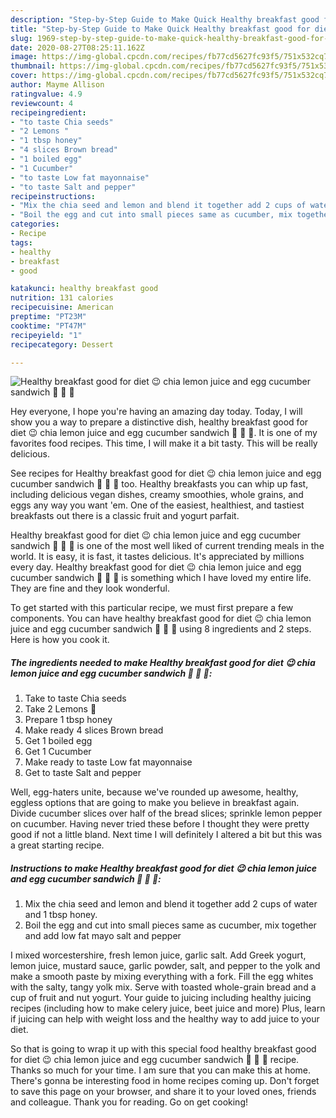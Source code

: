 ```yaml
---
description: "Step-by-Step Guide to Make Quick Healthy breakfast good for diet 😉 chia lemon juice and egg cucumber sandwich 🥪 🥒 🥚"
title: "Step-by-Step Guide to Make Quick Healthy breakfast good for diet 😉 chia lemon juice and egg cucumber sandwich 🥪 🥒 🥚"
slug: 1969-step-by-step-guide-to-make-quick-healthy-breakfast-good-for-diet-chia-lemon-juice-and-egg-cucumber-sandwich
date: 2020-08-27T08:25:11.162Z
image: https://img-global.cpcdn.com/recipes/fb77cd5627fc93f5/751x532cq70/healthy-breakfast-good-for-diet-😉-chia-lemon-juice-and-egg-cucumber-sandwich-🥪-🥒-🥚-recipe-main-photo.jpg
thumbnail: https://img-global.cpcdn.com/recipes/fb77cd5627fc93f5/751x532cq70/healthy-breakfast-good-for-diet-😉-chia-lemon-juice-and-egg-cucumber-sandwich-🥪-🥒-🥚-recipe-main-photo.jpg
cover: https://img-global.cpcdn.com/recipes/fb77cd5627fc93f5/751x532cq70/healthy-breakfast-good-for-diet-😉-chia-lemon-juice-and-egg-cucumber-sandwich-🥪-🥒-🥚-recipe-main-photo.jpg
author: Mayme Allison
ratingvalue: 4.9
reviewcount: 4
recipeingredient:
- "to taste Chia seeds"
- "2 Lemons "
- "1 tbsp honey"
- "4 slices Brown bread"
- "1 boiled egg"
- "1 Cucumber"
- "to taste Low fat mayonnaise"
- "to taste Salt and pepper"
recipeinstructions:
- "Mix the chia seed and lemon and blend it together add 2 cups of water and 1 tbsp honey."
- "Boil the egg and cut into small pieces same as cucumber, mix together and add low fat mayo salt and pepper"
categories:
- Recipe
tags:
- healthy
- breakfast
- good

katakunci: healthy breakfast good 
nutrition: 131 calories
recipecuisine: American
preptime: "PT23M"
cooktime: "PT47M"
recipeyield: "1"
recipecategory: Dessert

---
```



![Healthy breakfast good for diet 😉 chia lemon juice and egg cucumber sandwich 🥪 🥒 🥚](https://img-global.cpcdn.com/recipes/fb77cd5627fc93f5/751x532cq70/healthy-breakfast-good-for-diet-😉-chia-lemon-juice-and-egg-cucumber-sandwich-🥪-🥒-🥚-recipe-main-photo.jpg)

Hey everyone, I hope you're having an amazing day today. Today, I will show you a way to prepare a distinctive dish, healthy breakfast good for diet 😉 chia lemon juice and egg cucumber sandwich 🥪 🥒 🥚. It is one of my favorites food recipes. This time, I will make it a bit tasty. This will be really delicious.

See recipes for Healthy breakfast good for diet 😉 chia lemon juice and egg cucumber sandwich 🥪 🥒 🥚 too. Healthy breakfasts you can whip up fast, including delicious vegan dishes, creamy smoothies, whole grains, and eggs any way you want &#39;em. One of the easiest, healthiest, and tastiest breakfasts out there is a classic fruit and yogurt parfait.

Healthy breakfast good for diet 😉 chia lemon juice and egg cucumber sandwich 🥪 🥒 🥚 is one of the most well liked of current trending meals in the world. It is easy, it is fast, it tastes delicious. It's appreciated by millions every day. Healthy breakfast good for diet 😉 chia lemon juice and egg cucumber sandwich 🥪 🥒 🥚 is something which I have loved my entire life. They are fine and they look wonderful.


To get started with this particular recipe, we must first prepare a few components. You can have healthy breakfast good for diet 😉 chia lemon juice and egg cucumber sandwich 🥪 🥒 🥚 using 8 ingredients and 2 steps. Here is how you cook it.

<!--inarticleads1-->

##### The ingredients needed to make Healthy breakfast good for diet 😉 chia lemon juice and egg cucumber sandwich 🥪 🥒 🥚:

1. Take to taste Chia seeds
1. Take 2 Lemons 🍋
1. Prepare 1 tbsp honey
1. Make ready 4 slices Brown bread
1. Get 1 boiled egg
1. Get 1 Cucumber
1. Make ready to taste Low fat mayonnaise
1. Get to taste Salt and pepper


Well, egg-haters unite, because we&#39;ve rounded up awesome, healthy, eggless options that are going to make you believe in breakfast again. Divide cucumber slices over half of the bread slices; sprinkle lemon pepper on cucumber. Having never tried these before I thought they were pretty good if not a little bland. Next time I will definitely I altered a bit but this was a great starting recipe. 

<!--inarticleads2-->

##### Instructions to make Healthy breakfast good for diet 😉 chia lemon juice and egg cucumber sandwich 🥪 🥒 🥚:

1. Mix the chia seed and lemon and blend it together add 2 cups of water and 1 tbsp honey.
1. Boil the egg and cut into small pieces same as cucumber, mix together and add low fat mayo salt and pepper


I mixed worcestershire, fresh lemon juice, garlic salt. Add Greek yogurt, lemon juice, mustard sauce, garlic powder, salt, and pepper to the yolk and make a smooth paste by mixing everything with a fork. Fill the egg whites with the salty, tangy yolk mix. Serve with toasted whole-grain bread and a cup of fruit and nut yogurt. Your guide to juicing including healthy juicing recipes (including how to make celery juice, beet juice and more) Plus, learn if juicing can help with weight loss and the healthy way to add juice to your diet. 

So that is going to wrap it up with this special food healthy breakfast good for diet 😉 chia lemon juice and egg cucumber sandwich 🥪 🥒 🥚 recipe. Thanks so much for your time. I am sure that you can make this at home. There's gonna be interesting food in home recipes coming up. Don't forget to save this page on your browser, and share it to your loved ones, friends and colleague. Thank you for reading. Go on get cooking!
